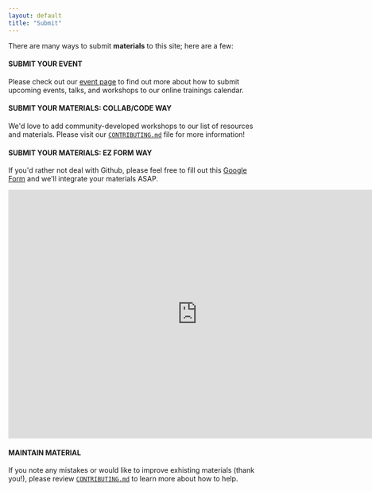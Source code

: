 ```yaml
---
layout: default
title: "Submit"
---
```


There are many ways to submit **materials** to this site; here are a few:

#### SUBMIT YOUR EVENT

Please check out our [event page](http://cartodb.github.io/training/events.html) to find out more about how to submit upcoming events, talks, and workshops to our online trainings calendar.

#### SUBMIT YOUR MATERIALS: COLLAB/CODE WAY

We'd love to add community-developed workshops to our list of resources and materials. Please visit our [`CONTRIBUTING.md`](https://github.com/CartoDB/training/blob/gh-pages/CONTRIBUTING.md) file for more information!

#### SUBMIT YOUR MATERIALS: EZ FORM WAY

If you'd rather not deal with Github, please feel free to fill out this [Google Form](http://goo.gl/forms/fhVkmdl0ti) and we'll integrate your materials ASAP.

<iframe src="https://docs.google.com/forms/d/1aRVYb1gQEii0MjMSXWUtoWlMPmBLO07AEh9zCabiDrA/viewform?embedded=true" width="760" height="500" frameborder="0" marginheight="0" marginwidth="0">Loading...</iframe>

#### MAINTAIN MATERIAL

If you note any mistakes or would like to improve exhisting materials (thank you!), please review [`CONTRIBUTING.md`](https://github.com/CartoDB/training/blob/gh-pages/CONTRIBUTING.md) to learn more about how to help.



